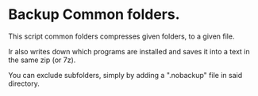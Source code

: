 # Backup Common folders.

This script common folders compresses given folders, to a given file.

Ir also writes down which programs are installed and saves it into a text in the same zip (or 7z).

You can exclude subfolders, simply by adding a ".nobackup" file in said directory.
